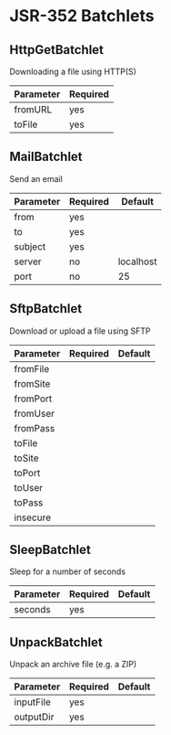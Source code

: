 # JSR-352 Batchlets

## HttpGetBatchlet

Downloading a file using HTTP(S)

| Parameter | Required |
|-----------|----------|
| fromURL   | yes      |
| toFile    | yes      |

## MailBatchlet

Send an email

| Parameter | Required | Default   |
|-----------|----------|-----------|
| from      | yes      |           |
| to        | yes      |           |
| subject   | yes      |           |
| server    | no       | localhost |
| port      | no       | 25        |

## SftpBatchlet

Download or upload a file using SFTP

| Parameter | Required | Default   |
|-----------|----------|-----------|
| fromFile  |          |           |
| fromSite  |          |           |
| fromPort  |          |           |
| fromUser  |          |           |
| fromPass  |          |           |
| toFile    |          |           |
| toSite    |          |           |
| toPort    |          |           |
| toUser    |          |           |
| toPass    |          |           |
| insecure  |          |           |

## SleepBatchlet

Sleep for a number of seconds

| Parameter | Required | Default   |
|-----------|----------|-----------|
| seconds   | yes      |           |

## UnpackBatchlet

Unpack an archive file (e.g. a ZIP)

| Parameter | Required | Default   |
|-----------|----------|-----------|
| inputFile | yes      |           |
| outputDir | yes      |           |

